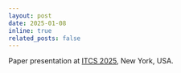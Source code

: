 ```yaml
---
layout: post
date: 2025-01-08
inline: true
related_posts: false
---
```


Paper presentation at <a href='http://itcs-conf.org/itcs25/itcs25-program.html'>ITCS 2025</a>, New York, USA. 
